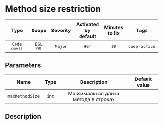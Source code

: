 # Method size restriction

| Type | Scope | Severity | Activated<br/>by default | Minutes<br/>to fix | Tags |
| :-: | :-: | :-: | :-: | :-: | :-: |
| `Code smell` | `BSL`<br/>`OS` | `Major` | `Нет` | `30` | `badpractice` |

## Parameters 

| Name | Type | Description | Default value |
| :-: | :-: | :-: | :-: |
| `maxMethodSize` | `int` | Максимальная длина метода в строках |  |

<!-- Блоки выше заполняются автоматически, не трогать -->
## Description
